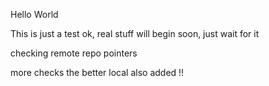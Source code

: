 Hello World

This is just a test ok, real stuff will begin soon, just wait for it

checking remote repo pointers

more checks the better
local also added !!
